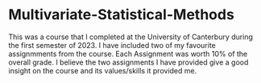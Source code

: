 # Multivariate-Statistical-Methods

This was a course that I completed at the University of Canterbury during the first semester of 2023. I have included two of my favourite assignmments from the course. Each Assignment was worth 10% of the overall grade. I believe the two assignments I have provided give a good insight on the course and its values/skills it provided me.

